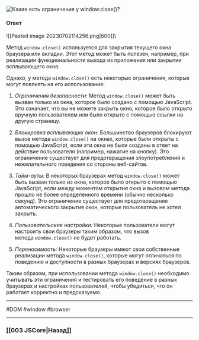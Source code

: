 ![Какие есть ограничения у `window.close()`?](https://youtu.be/hL5yFo9Pms4?t=149)

#### Ответ

![[Pasted image 20230702114256.png|600]]\

Метод `window.close()` используется для закрытия текущего окна браузера или вкладки. Этот метод может быть полезен, например, при реализации функциональности выхода из приложения или закрытии всплывающего окна.

Однако, у метода `window.close()` есть некоторые ограничения, которые могут повлиять на его использование:

1. *Ограничения безопасности:* Метод `window.close()` может быть вызван только из окна, которое было создано с помощью JavaScript. Это означает, что вы не можете закрыть окно, которое было открыто вручную пользователем или было открыто с помощью ссылки на другую страницу.
    
2. *Блокировка всплывающих окон:* Большинство браузеров блокируют вызов метода `window.close()` на окнах, которые были открыты с помощью JavaScript, если эти окна не были созданы в ответ на действие пользователя (например, нажатие на кнопку). Это ограничение существует для предотвращения злоупотреблений и нежелательного поведения со стороны веб-сайтов.
    
3. *Тайм-ауты*: В некоторых браузерах метод `window.close()` может быть вызван только из окна, которое было открыто с помощью JavaScript, если между моментом открытия окна и вызовом метода прошло не более определенного времени (обычно несколько секунд). Это ограничение существует для предотвращения автоматического закрытия окон, которые пользователь не хотел закрыть.
    
4. *Пользовательские настройки:* Некоторые пользователи могут настроить свои браузеры таким образом, что вызов метода `window.close()` не будет работать.
    
5. *Переносимость:* Некоторые браузеры имеют свои собственные реализации метода `window.close()`, которые могут отличаться по поведению и доступности в разных браузерах и версиях браузеров.
    

Таким образом, при использовании метода `window.close()` необходимо учитывать эти ограничения и тестировать его поведение в разных браузерах и настройках пользователей, чтобы убедиться, что он работает корректно и предсказуемо.

___
#DOM #window #browser 

___

### [[003 JSCore|Назад]]